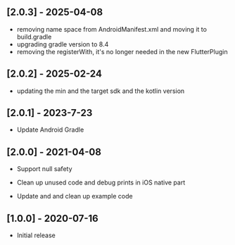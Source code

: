 ## [2.0.3] - 2025-04-08

- removing name space from AndroidManifest.xml and moving it to build.gradle
- upgrading gradle version to 8.4
- removing the registerWith, it's no longer needed in the new FlutterPlugin

## [2.0.2] - 2025-02-24

* updating the min and the target sdk and the kotlin version

## [2.0.1] - 2023-7-23

* Update Android Gradle

## [2.0.0] - 2021-04-08

* Support null safety

* Clean up unused code and debug prints in iOS native part

* Update and and clean up example code

## [1.0.0] - 2020-07-16

* Initial release
